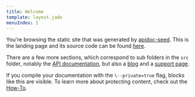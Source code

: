 ```yaml
---
title: Welcome
template: layout.jade
menuIndex: 1
---
```


You're browsing the static site that was generated by [apidoc-seed][gh-repo].
This is the landing page and its source code can be found [here][gh-landing]. 

There are a few more sections, which correspond to sub folders in the `src` 
folder, notably the [API documentation](/api), but also a [blog](/blog) and a
[support page](/support).


<private>

If you compile your documentation with the `\--private=true` flag, blocks like
this are visible. To learn more about protecting content, check out the 
[How-To][howto-private].

</private>


[gh-landing]: https://github.com/lotaris/apidoc-seed/blob/master/src/index.md
[gh-repo]: https://github.com/lotaris/apidoc-seed
[howto-private]: /howto/private-content
